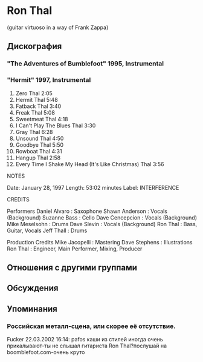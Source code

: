 # Ron Thal

(guitar virtuoso in a way of Frank Zappa)

## Дискография

### "The Adventures of Bumblefoot" 1995, Instrumental



### "Hermit" 1997, Instrumental

01. Zero Thal 2:05
02. Hermit Thal 5:48
03. Fatback Thal 3:40
04. Freak Thal 5:08
05. Sweetmeat Thal 4:18
06. I Can't Play The Blues Thal 3:30
07. Gray Thal 6:28
08. Unsound Thal 4:50
09. Goodbye Thal 5:50
10. Rowboat Thal 4:31
11. Hangup Thal 2:58
12. Every Time I Shake My Head (It's Like Christmas) Thal 3:56

NOTES     
   

Date: January 28, 1997 
Length: 53:02 minutes
Label: INTERFERENCE 
 
 
CREDITS     
   
 
 
Performers 
Daniel Alvaro : Saxophone
Shawn Anderson : Vocals (Background)
Suzanne Bass : Cello
Dave Cencepcion : Vocals (Background)
Mike Meselsohn : Drums
Dave Slevin : Vocals (Background)
Ron Thal : Bass, Guitar, Vocals
Jeff Thall : Drums
 
 
Production Credits 
Mike Jacopelli : Mastering
Dave Stephens : Illustrations
Ron Thal : Engineer, Main Performer, Mixing, Producer
 
 




## Отношения с другими группами


## Обсуждения


## Упоминания

### Российская металл-сцена, или скорее её отсутствие.

Fucker 22.03.2002 16:14:
pafos каши из стилей иногда очень прикалывают-ты не слышал гитариста Ron Thal?послушай на boomblefoot.com-очень круто

